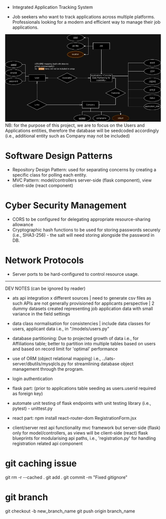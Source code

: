 + Integrated Application Tracking System

+ Job seekers who want to track applications across multiple platforms. Professionals looking for a modern and efficient way to manage their job applications. 


![Alt text](iATS%20erd.jpg)
NB: for the purpose of this project, we are to focus on the Users and Applications entities, therefore the database will be seedcoded accordingly (i.e., additional entity such as Company may not be included)

# Software Design Patterns
- Repository Design Pattern: used for separating concerns by creating a specific class for polling each entity.
- MVC Pattern: model/controllers server-side (flask component), view client-side (react component)

# Cyber Security Management
- CORS to be configured for delegating appropriate resource-sharing allowance
- Cryptographic hash functions to be used for storing passwords securely (i.e., SHA3-256) - the salt will need storing alongside the password in DB. 

# Network Protocols
- Server ports to be hard-configured to control resource usage.

-----------------------------------------

DEV NOTES (can be ignored by reader)

- ats api integration x different sources | need to generate csv files as such APIs are not generally provisioned for applicants perspective | 2 dummy datasets created representing job application data with small variance in the field settings

- data class normalisation for consistencies | include data classes for users, applicant data
i.e., in "/models/users.py"

- database partitioning: 
Due to projected growth of data i.e., for Affiliations table; better to partition into multiple tables based on users and based on record limit for 'optimal' performance

- use of ORM (object relational mapping) i.e., ../iats-server/dbutils/mysqlcls.py for streamlining database object management through the program.

- login authentication 
+ flask part:
(prior to applications table seeding as users.userid required as foreign key)
- automate unit testing of flask endpoints with unit testing library (i.e., pytest) - unittest.py

+ react part:
npm install react-router-dom
RegistrationForm.jsx 

- client/server rest api functionality
mvc framework but server-side (flask) only for model/controllers, as views will be client-side (react)
flask blueprints for modularising api paths, i.e., 'registration.py' for handling registration related api component

# git caching issue
git rm -r --cached .
git add .
git commit -m "Fixed gitignore"

# git branch
git checkout -b new_branch_name
git push origin branch_name
